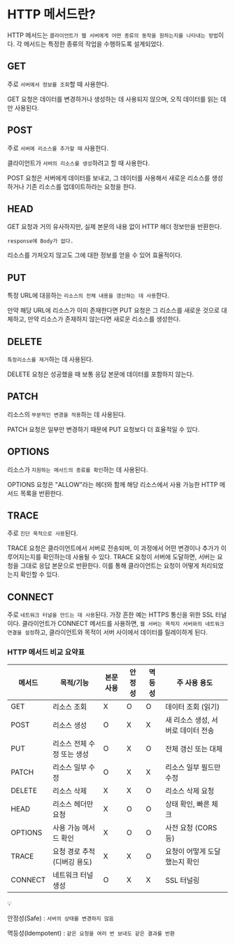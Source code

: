 # HTTP 메서드란?
HTTP 메서드는 `클라이언트가 웹 서버에게 어떤 종류의 동작을 원하는지를 나타내는 방법`이다. 각 메서드는 특정한 종류의 작업을 수행하도록 설계되었다.

## GET
주로 `서버에서 정보를 조회`할 때 사용한다.

GET 요청은 데이터를 변경하거나 생성하는 데 사용되지 않으며, 오직 데이터를 읽는 데만 사용된다.

## POST
주로 `서버에 리소스를 추가할 때` 사용한다.

클라이언트가 `서버의 리소스를 생성`하려고 할 때 사용한다.

POST 요청은 서버에게 데이터를 보내고, 그 데이터를 사용해서 새로운 리소스를 생성하거나 기존 리소스를 업데이트하라는 요청을 한다.

## HEAD
GET 요청과 거의 유사하지만, 실제 본문의 내용 없이 HTTP 헤더 정보만을 반환한다.

`response에 Body가 없다.`

리소스를 가져오지 않고도 그에 대한 정보를 얻을 수 있어 효율적이다.

## PUT
특정 URL에 대응하는 `리소스의 전체 내용을 갱신하는 데 사용`한다.

만약 해당 URL에 리소스가 이미 존재한다면 PUT 요청은 그 리소스를 새로운 것으로 대체하고, 만약 리소스가 존재하지 않는다면 새로운 리소스를 생성한다.

## DELETE
`특정리소스를 제거`하는 데 사용된다.

DELETE 요청은 성공했을 때 보통 응답 본문에 데이터를 포함하지 않는다.

## PATCH
리소스의 `부분적인 변경을 적용`하는 데 사용된다.

PATCH 요청은 일부만 변경하기 때문에 PUT 요청보다 더 효율적일 수 있다.

## OPTIONS
리소스가 `지원하는 메서드의 종류를 확인`하는 데 사용된다.

OPTIONS 요청은 "ALLOW"라는 헤더와 함께 해당 리소스에서 사용 가능한 HTTP 메서드 목록을 반환한다.

## TRACE 
주로 `진단 목적으로 사용`된다.

TRACE 요청은 클라이언트에서 서버로 전송되며, 이 과정에서 어떤 변경이나 추가가 이루어지는지를 확인하는데 사용될 수 있다. TRACE 요청이 서버에 도달하면, 서버는 요청을 그대로 응답 본문으로 반환한다. 이를 통해 클라이언트는 요청이 어떻게 처리되었는지 확인할 수 있다.

## CONNECT
주로 `네트워크 터널을 만드는 데 사용`된다. 가장 흔한 예는 HTTPS 통신을 위한 SSL 터널이다. 클라이언트가 CONNECT 메서드를 사용하면, `웹 서버는 목적지 서버와의 네트워크 연결을 설정`하고, 클라이언트와 목적이 서버 사이에서 데이터를 릴레이하게 된다.

### HTTP 메서드 비교 요약표
| 메서드 | 목적/기능 | 본문 사용 | 안정성 | 멱등성 | 주 사용 용도 | 
| --- | --- | --- | --- | --- | --- |
| GET | 리소스 조회 | X | O | O | 데이터 조회 (읽기) |
| POST | 리소스 생성 | O | X | X | 새 리소스 생성, 서버로 데이터 전송 |
| PUT | 리소스 전체 수정 또는 생성 | O | X | O | 전체 갱신 또는 대체 |
| PATCH | 리소스 일부 수정 | O | X | X | 리소스 일부 필드만 수정 |
| DELETE | 리소스 삭제 | X | X | O | 리소스 삭제 요청 |
| HEAD | 리소스 헤더만 요청 | X | O | O | 상태 확인, 빠른 체크 |
| OPTIONS | 사용 가능 메서드 확인 | X | O | O | 사전 요청 (CORS 등) |
| TRACE | 요청 경로 추적 (디버깅 용도) | X | X | O | 요청이 어떻게 도달했는지 확인 |
| CONNECT | 네트워크 터널 생성 | O | X | X | SSL 터널링 |
<aside>
💡

안정성(Safe) : `서버의 상태를 변경하지 않음`

멱등성(Idempotent) : `같은 요청을 여러 번 보내도 같은 결과를 반환`
</aside>